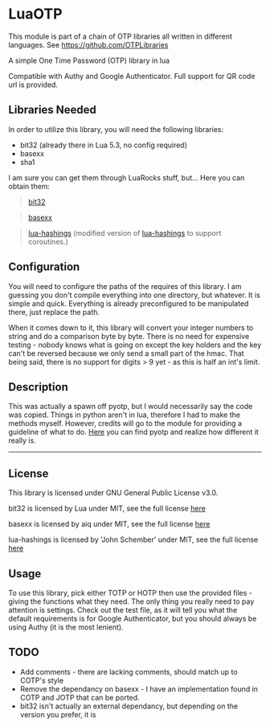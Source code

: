 # LuaOTP

This module is part of a chain of OTP libraries all written in different languages. See https://github.com/OTPLibraries

A simple One Time Password (OTP) library in lua

Compatible with Authy and Google Authenticator. Full support for QR code url is provided.


## Libraries Needed

In order to utilize this library, you will need the following libraries:
* bit32 (already there in Lua 5.3, no config required)
* basexx
* sha1

I am sure you can get them through LuaRocks stuff, but...
Here you can obtain them:
>[bit32](http://www.snpedia.com/extensions/Scribunto/engines/LuaCommon/lualib/bit32.lua)

>[basexx](https://github.com/aiq/basexx/blob/master/lib/basexx.lua)

>[lua-hashings](https://github.com/CodeGlitch0/lua-hashings) (modified version of [lua-hashings](https://github.com/user-none/lua-hashings) to support coroutines.)


## Configuration

You will need to configure the paths of the requires of this library. I am guessing you don't compile everything into one directory, but whatever. It is simple and quick. Everything is already preconfigured to be manipulated there, just replace the path.

When it comes down to it, this library will convert your integer numbers to string and do a comparison byte by byte. There is no need for expensive testing - nobody knows what is going on except the key holders and the key can't be reversed because we only send a small part of the hmac. That being said, there is no support for digits > 9 yet - as this is half an int's limit.


## Description

This was actually a spawn off pyotp, but I would necessarily say the code was copied. Things in python aren't in lua, therefore I had to make the methods myself. However, credits will go to the module for providing a guideline of what to do. [Here](https://github.com/pyotp/pyotp) you can find pyotp and realize how different it really is.


_____________

## License

This library is licensed under GNU General Public License v3.0.

bit32 is licensed by Lua under MIT, see the full license [here](https://www.lua.org/license.html)

basexx is licensed by aiq under MIT, see the full license [here](https://github.com/aiq/basexx/blob/master/LICENSE)

lua-hashings is licensed by 'John Schember' under MIT, see the full license [here](https://github.com/user-none/lua-hashings/blob/master/LICENSE)


## Usage

To use this library, pick either TOTP or HOTP then use the provided files - giving the functions what they need. The only thing you really need to pay attention is settings. Check out the test file, as it will tell you what the default requirements is for Google Authenticator, but you should always be using Authy (it is the most lenient).


## TODO

* Add comments - there are lacking comments, should match up to COTP's style
* Remove the dependancy on basexx - I have an implementation found in COTP and JOTP that can be ported.
* bit32 isn't actually an external dependancy, but depending on the version you prefer, it is

